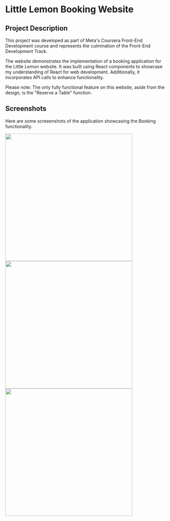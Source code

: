 # Little Lemon Booking Website

## Project Description
This project was developed as part of Meta's Coursera Front-End Development course and represents the culmination of the Front-End Development Track.

The website demonstrates the implementation of a booking application for the Little Lemon website. It was built using React components to showcase my understanding of React for web development. Additionally, it incorporates API calls to enhance functionality.

Please note: The only fully functional feature on this website, aside from the design, is the "Reserve a Table" function.

## Screenshots
Here are some screeenshots of the application showcasing the Booking functionality.

<img src="https://user-images.githubusercontent.com/20054991/226729651-63c82654-20d7-4783-b1a9-4c97afae96d4.png" width="400" /> <img src="https://user-images.githubusercontent.com/20054991/226729826-bf712977-9165-40e7-ab62-93cd6bf47ef7.png" width="400" /> <img src="https://user-images.githubusercontent.com/20054991/226729975-8cb4f6c3-e0f5-4271-bd8b-8a2f04bb623e.png" width="400" />


